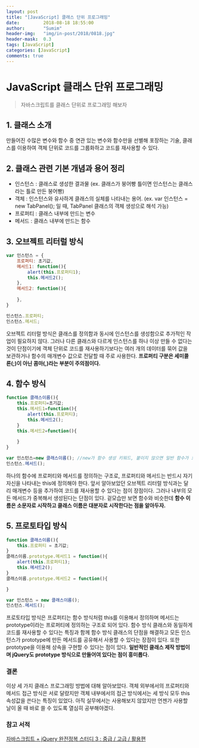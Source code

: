 ```yaml
---
layout: post
title: "[JavaScript] 클래스 단위 프로그래밍"
date:         2018-08-18 18:55:00
author:       "Sumim"
header-img:   "img/in-post/2018/0818.jpg"
header-mask:  0.3
tags: [JavaScript]
categories: [JavaScript]
comments: true
---
```


# JavaScript 클래스 단위 프로그래밍

>자바스크립트를 클래스 단위로 프로그래밍 해보자



## 1. 클래스 소개

만들어진 수많은 변수와 함수 중 연관 있는 변수와 함수만을 선별해 포장하는 기술, 클래스를 이용하여 객체 단위로 코드를 그룹화하고 코드를 재사용할 수 있다.



## 2. 클래스 관련 기본 개념과 용어 정리

* 인스턴스 : 클래스로 생성한 결과물 (ex. 클래스가 붕어빵 틀이면 인스턴스는 클래스라는 틀로 만든 붕어빵)
* 객체 : 인스턴스와 유사하게 클래스의 실체를 나타내는 용어. (ex. var 인스턴스 = new TabPanel(); 일 때, TabPanel 클래스의 객체 생성으로 해석 가능)
* 프로퍼티 : 클래스 내부에 만드는 변수
* 메서드 : 클래스 내부에 만드는 함수



## 3. 오브젝트 리터럴 방식

```javascript
var 인스턴스 = {
    프로퍼티: 초기값,
    메서드1: function(){
        alert(this.프로퍼티1);
        this.메서드2();
    },
    메서드2: function(){
        
    },
}

인스턴스.프로퍼티;
인스턴스.메서드;
```

오브젝트 리터럴 방식은 클래스를 정의함과 동시에 인스턴스를 생성함으로 추가적인 작업이 필요하지 않다. 그러나 다른 클래스와 다르게 인스턴스를 하나 이상 만들 수 없다는 것이 단점이기에 객체 단위로 코드를 재사용하기보다는 여러 개의 데이터를 묶어 값을 보관하거나 함수의 매개변수 값으로 전달할 때 주로 사용한다. **프로퍼티 구분은 세미콜론(;)이 아닌 콤마(,)라는 부분이 주의점이다.**



## 4. 함수 방식

```javascript
function 클래스이름(){
    this.프로퍼티=초기값;
    this.메서드1=function(){
        alert(this.프로퍼티);
        this.메서드2();
    }
    this.메서드2=function(){
        
    }
}

var 인스턴스=new 클래스이름(); //new가 함수 생성 키워드, 붙이지 않으면 일반 함수가 호출된다.
인스턴스.메서드();

```

하나의 함수에 프로퍼티와 메서드를 정의하는 구조로, 프로퍼티와 메서드는 반드시 자기 자신을 나타내는 this에 정의해야 한다. 앞서 알아보았던 오브젝트 리터럴 방식과는 달리 매개변수 등을 추가하여 코드를 재사용할 수 있다는 점이 장점이다. 그러나 내부의 모든 메서드가 중복해서 생성된다는 단점이 있다. 겉모습만 보면 함수와 비슷한데 **함수 이름은 소문자로 시작하고 클래스 이름은 대분자로 시작한다는 점을 알아두자.**



## 5. 프로토타입 방식

```javascript
function 클래스이름(){
    this.프로퍼티 = 초기값;
}
클래스이름.prototype.메서드1 = function(){
    alert(this.프로퍼티1);
    this.메서드2();
}
클래스이름.prototype.메서드2 = function(){

}

var 인스턴스 = new 클래스이름();
인스턴스.메서드();
```

프로토타입 방식은 프로퍼티는 함수 방식처럼 this를 이용해서 정의하며 메서드는 prototype이라는 프로퍼티에 정의하는 구조로 되어 있다. 함수 방식 클래스와 동일하게 코드를 재사용할 수 있다는 특징과 함께 함수 방식 클래스의 단점을 해결하고 모든 인스턴스가 prototype에 만든 메서드를 공유해서 사용할 수 있다는 장점이 있다. 또한 prototype을 이용해 상속을 구현할 수 있다는 점이 있다. **일반적인 클래스 제작 방법이며 jQuery도 prototype 방식으로 만들어여 있다는 점이 흥미롭다.**



### 결론

이상 세 가지 클래스 프로그래밍 방법에 대해 알아보았다. 객체 외부에서의 프로퍼티와 메서드 접근 방식은 서로 달랐지만 객체 내부에서의 접근 방식에서는 세 방식 모두 this 속성값을 쓴다는 특징이 있었다. 아직 실무에서는 사용해보지 않았지만 언젠가 사용할 날이 올 때 바로 쓸 수 있도록 열심히 공부해야겠다. 



### 참고 서적

[자바스크립트 + jQuery 완전정복 스터디 3 : 중급 / 고급 / 활용편](http://www.aladin.co.kr/shop/wproduct.aspx?ItemId=68050780)

